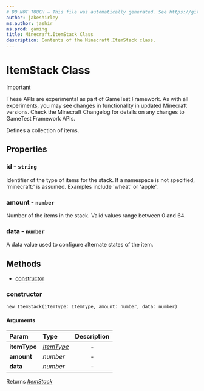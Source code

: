 ```yaml
---
# DO NOT TOUCH — This file was automatically generated. See https://github.com/Mojang/MinecraftScriptingApiDocsGenerator to modify descriptions, examples, etc.
author: jakeshirley
ms.author: jashir
ms.prod: gaming
title: Minecraft.ItemStack Class
description: Contents of the Minecraft.ItemStack class.
---
```

# ItemStack Class
>[!IMPORTANT]
>These APIs are experimental as part of GameTest Framework. As with all experiments, you may see changes in functionality in updated Minecraft versions. Check the Minecraft Changelog for details on any changes to GameTest Framework APIs.

Defines a collection of items.

## Properties
### **id** - `string`
Identifier of the type of items for the stack. If a namespace is not specified, 'minecraft:' is assumed. Examples include 'wheat' or 'apple'.


### **amount** - `number`
Number of the items in the stack. Valid values range between 0 and 64.


### **data** - `number`
A data value used to configure alternate states of the item.



## Methods
- [constructor](#constructor)
  
### **constructor**
`
new ItemStack(itemType: ItemType, amount: number, data: number)
`

#### Arguments
| Param | Type | Description |
| :--- | :--- | :---: |
| **itemType** | [*ItemType*](ItemType.md) | - |
| **amount** | *number* | - |
| **data** | *number* | - |

Returns [*ItemStack*](ItemStack.md)


